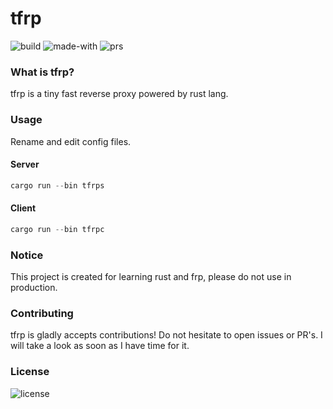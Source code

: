 # tfrp
![build](https://img.shields.io/github/workflow/status/nkypy/tfrp/CI?style=flat-square)
![made-with](https://img.shields.io/badge/made%20with-Rust-B7410E.svg?style=flat-square)
![prs](https://img.shields.io/badge/PRs-welcome-brightgreen.svg?style=flat-square)

### What is tfrp?
tfrp is a tiny fast reverse proxy powered by rust lang.

### Usage
Rename and edit config files.
#### Server
```rust
cargo run --bin tfrps
```

#### Client
```rust
cargo run --bin tfrpc
```

### Notice
This project is created for learning rust and frp, please do not use in production.

### Contributing
tfrp is gladly accepts contributions! Do not hesitate to open issues or PR's.
I will take a look as soon as I have time for it.

### License
![license](https://img.shields.io/github/license/nkypy/tfrp?style=for-the-badge)
